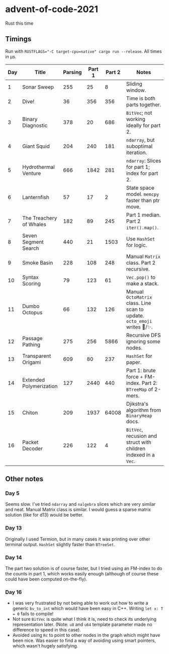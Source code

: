 # advent-of-code-2021
Rust this time

## Timings

Run with `RUSTFLAGS="-C target-cpu=native" cargo run --release`. All times in µs.

| Day | Title | Parsing  | Part 1 | Part 2 | Notes |
| --- | ----- | -------- | ------ | ------ | ----- |
| 1 | Sonar Sweep |  255  | 25 | 8 | Sliding window. |
| 2 | Dive!  | 36  | 356 | 356 | Time is both parts together. |
| 3 | Binary Diagnostic  |  378  | 20 | 686 | `BitVec`; not working ideally for part 2. |
| 4 | Giant Squid  |  204  | 240 | 181 | `ndarray`, but suboptimal iteration. |
| 5 | Hydrothermal Venture  |  666  | 1842 | 281 | `ndarray`: Slices for part 1; index for part 2. |
| 6 | Lanternfish  |  57  | 17 | 2 | State space model. `memcpy` faster than ptr move. |
| 7 | The Treachery of Whales  |  182  | 89 | 245 | Part 1 median. Part 2 `iter().map()`. |
| 8 | Seven Segment Search  |  440  | 21 | 1503 | Use `HashSet` for logic. |
| 9 | Smoke Basin  |  228  | 108 | 248 | Manual `Matrix` class. Part 2 recursive. |
| 10 | Syntax Scoring  |  79  | 123 | 61 | `Vec.pop()` to make a stack. |
| 11 | Dumbo Octopus  |  66  | 132 | 126 | Manual `OctoMatrix` class. Line scan to update. `octo_emoji` writes 🐙/✨. |
| 12 | Passage Pathing  |  275  | 256 | 5866 | Recursive DFS ignoring some nodes. |
| 13 | Transparent Origami  |  609  | 80 | 237 | `HashSet` for paper. |
| 14 | Extended Polymerization  |  127  | 2440 | 440 | Part 1: brute force + FM-index. Part 2: `BTreeMap` of 2-mers. |
| 15 | Chiton  |  209  | 1937 | 64008 | Djikstra's algorithm from `BinaryHeap` docs. |
| 16 | Packet Decoder  |  226  | 122 | 4 | `BitVec`, recusion and struct with children indexed in a `Vec`. |

## Other notes

### Day 5

Seems slow. I've tried `ndarray` and `nalgebra` slices which are very similar and neat. Manual Matrix class is similar. I would guess a sparse matrix solution (like for d13) would be better.

### Day 13

Originally I used Termion, but in many cases it was printing over other terminal output.
`HashSet` slightly faster than `BTreeSet`.

### Day 14

The part two solution is of course faster, but I tried using an FM-index to do the counts in part 1, which works easily enough (although of
course these could have been computed on-the-fly).

### Day 16

- I was very frustrated by not being able to work out how to write a generic `bv_to_int` which would have been easy in C++. Writing `let x: T = 0` fails to compile!
- Not sure `BitVec` is quite what I think it is, need to check its underlying representation later. (Note: `u8` and `u64` template parameter made no difference to speed in this case).
- Avoided using `Rc` to point to other nodes in the graph which might have been nice. Was easier to find a way of avoiding using smart pointers, which wasn't hugely satisfying.